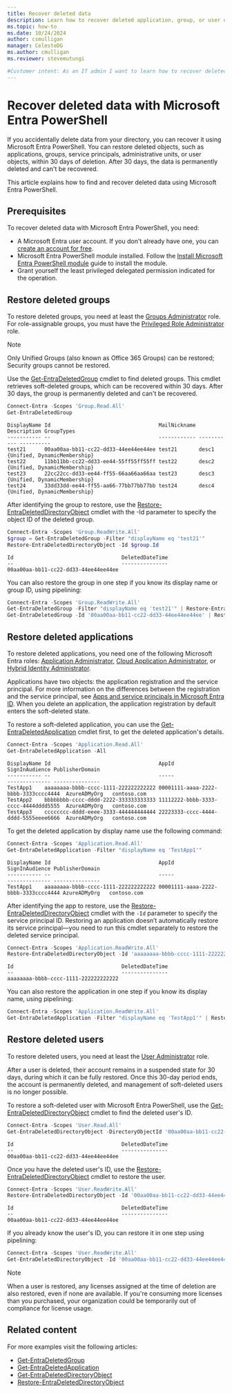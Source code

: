 ```yaml
---
title: Recover deleted data
description: Learn how to recover deleted application, group, or user objects with Microsoft Entra PowerShell.
ms.topic: how-to
ms.date: 10/24/2024
author: csmulligan
manager: CelesteDG
ms.author: cmulligan
ms.reviewer: stevemutungi

#Customer intent: As an IT admin I want to learn how to recover deleted data in Microsoft Entra PowerShell so that I can restore deleted objects in my organization.
---
```


# Recover deleted data with Microsoft Entra PowerShell

If you accidentally delete data from your directory, you can recover it using Microsoft Entra PowerShell. You can restore deleted objects, such as applications, groups, service principals, administrative units, or user objects, within 30 days of deletion. After 30 days, the data is permanently deleted and can't be recovered.

This article explains how to find and recover deleted data using Microsoft Entra PowerShell.

## Prerequisites

To recover deleted data with Microsoft Entra PowerShell, you need:

- A Microsoft Entra user account. If you don't already have one, you can [create an account for free](https://azure.microsoft.com/free/?WT.mc_id=A261C142F).
- Microsoft Entra PowerShell module installed. Follow the [Install Microsoft Entra PowerShell module](installation.md) guide to install the module.
- Grant yourself the least privileged delegated permission indicated for the operation.

## Restore deleted groups

To restore deleted groups, you need at least the [Groups Administrator](/entra/identity/role-based-access-control/permissions-reference#groups-administrator) role. For role-assignable groups, you must have the [Privileged Role Administrator](/entra/identity/role-based-access-control/permissions-reference#privileged-role-administrator) role.

> [!NOTE]
> Only Unified Groups (also known as Office 365 Groups) can be restored; Security groups cannot be restored.

Use the [Get-EntraDeletedGroup](/powershell/module/microsoft.graph.entra/get-entradeletedgroup) cmdlet to find deleted groups. This cmdlet retrieves soft-deleted groups, which can be recovered within 30 days. After 30 days, the group is permanently deleted and can't be recovered.

```powershell
Connect-Entra -Scopes 'Group.Read.All'
Get-EntraDeletedGroup
```

```Output
DisplayName Id                                   MailNickname Description GroupTypes
----------- --                                   ------------ ----------- ----------
test21      00aa00aa-bb11-cc22-dd33-44ee44ee44ee test21       desc1       {Unified, DynamicMembership}
test22      11bb11bb-cc22-dd33-ee44-55ff55ff55ff test22       desc2       {Unified, DynamicMembership}
test23      22cc22cc-dd33-ee44-ff55-66aa66aa66aa test23       desc3       {Unified, DynamicMembership}
test24      33dd33dd-ee44-ff55-aa66-77bb77bb77bb test24       desc4       {Unified, DynamicMembership}
```

After identifying the group to restore, use the [Restore-EntraDeletedDirectoryObject](/powershell/module/microsoft.graph.entra/restore-entradeleteddirectoryobject) cmdlet with the -Id parameter to specify the object ID of the deleted group.

```powershell
Connect-Entra -Scopes 'Group.ReadWrite.All' 
$group = Get-EntraDeletedGroup -Filter "displayName eq 'test21'"
Restore-EntraDeletedDirectoryObject -Id $group.Id
```

```Output
Id                                   DeletedDateTime
--                                   ---------------
00aa00aa-bb11-cc22-dd33-44ee44ee44ee
```

You can also restore the group in one step if you know its display name or group ID, using pipelining:

```powershell
Connect-Entra -Scopes 'Group.ReadWrite.All' 
Get-EntraDeletedGroup -Filter "displayName eq 'test21'" | Restore-EntraDeletedDirectoryObject #if you know the display name
Get-EntraDeletedGroup -Id '00aa00aa-bb11-cc22-dd33-44ee44ee44ee' | Restore-EntraDeletedDirectoryObject #if you know the group ID
```

## Restore deleted applications

To restore deleted applications, you need one of the following Microsoft Entra roles: [Application Administrator](/entra/identity/role-based-access-control/permissions-reference#application-administrator), [Cloud Application Administrator](/entra/identity/role-based-access-control/permissions-reference#cloud-application-administrator), or [Hybrid Identity Administrator](/entra/identity/role-based-access-control/permissions-reference#hybrid-identity-administrator).

Applications have two objects: the application registration and the service principal. For more information on the differences between the registration and the service principal, see [Apps and service principals in Microsoft Entra ID](/entra/identity-platform/app-objects-and-service-principals).
When you delete an application, the application registration by default enters the soft-deleted state. 

To restore a soft-deleted application, you can use the [Get-EntraDeletedApplication](/powershell/module/microsoft.graph.entra/get-entradeletedapplication) cmdlet first, to get the deleted application's details.

```powershell
Connect-Entra -Scopes 'Application.Read.All'
Get-EntraDeletedApplication -All
```

```Output
DisplayName Id                                   AppId                                 SignInAudience PublisherDomain
----------- --                                   -----                                 -------------- ---------------
TestApp1    aaaaaaaa-bbbb-cccc-1111-222222222222 00001111-aaaa-2222-bbbb-3333cccc4444  AzureADMyOrg   contoso.com
TestApp2    bbbbbbbb-cccc-dddd-2222-333333333333 11112222-bbbb-3333-cccc-4444dddd5555  AzureADMyOrg   contoso.com
TestApp3    cccccccc-dddd-eeee-3333-444444444444 22223333-cccc-4444-dddd-5555eeee6666  AzureADMyOrg   contoso.com
```

To get the deleted application by display name use the following command:

```powershell
Connect-Entra -Scopes 'Application.Read.All'
Get-EntraDeletedApplication -Filter "displayName eq 'TestApp1'"
```

```Output
DisplayName Id                                   AppId                                SignInAudience PublisherDomain
----------- --                                   -----                                -------------- ---------------
TestApp1    aaaaaaaa-bbbb-cccc-1111-222222222222 00001111-aaaa-2222-bbbb-3333cccc4444 AzureADMyOrg   contoso.com
```

After identifying the app to restore, use the [Restore-EntraDeletedDirectoryObject](/powershell/module/microsoft.graph.entra/restore-entradeleteddirectoryobject) cmdlet with the `-Id` parameter to specify the service principal ID. Restoring an application doesn’t automatically restore its service principal—you need to run this cmdlet separately to restore the deleted service principal.

```powershell
Connect-Entra -Scopes 'Application.ReadWrite.All' 
Restore-EntraDeletedDirectoryObject -Id 'aaaaaaaa-bbbb-cccc-1111-222222222222'
```

```Output
Id                                   DeletedDateTime
--                                   ---------------
aaaaaaaa-bbbb-cccc-1111-222222222222
```

You can also restore the application in one step if you know its display name, using pipelining:

```powershell
Connect-Entra -Scopes 'Application.ReadWrite.All' 
Get-EntraDeletedApplication -Filter "displayName eq 'TestApp1'" | Restore-EntraDeletedDirectoryObject
```

## Restore deleted users

To restore deleted users, you need at least the [User Administrator](/entra/identity/role-based-access-control/permissions-reference#user-administrator) role.

After a user is deleted, their account remains in a suspended state for 30 days, during which it can be fully restored. Once this 30-day period ends, the account is permanently deleted, and management of soft-deleted users is no longer possible.

To restore a soft-deleted user with Microsoft Entra PowerShell, use the [Get-EntraDeletedDirectoryObject](/powershell/module/microsoft.graph.entra/get-entradeleteddirectoryobject) cmdlet to find the deleted user's ID.

```powershell
Connect-Entra -Scopes 'User.Read.All'
Get-EntraDeletedDirectoryObject -DirectoryObjectId '00aa00aa-bb11-cc22-dd33-44ee44ee44ee'
```

```Output
Id                                   DeletedDateTime
--                                   ---------------
00aa00aa-bb11-cc22-dd33-44ee44ee44ee 
```

Once you have the deleted user's ID,  use the [Restore-EntraDeletedDirectoryObject](/powershell/module/microsoft.graph.entra/restore-entradeleteddirectoryobject) cmdlet to restore the user.

```powershell
Connect-Entra -Scopes 'User.ReadWrite.All'
Restore-EntraDeletedDirectoryObject -Id '00aa00aa-bb11-cc22-dd33-44ee44ee44ee' 
```

```Output
Id                                   DeletedDateTime
--                                   ---------------
00aa00aa-bb11-cc22-dd33-44ee44ee44ee
```

If you already know the user's ID, you can restore it in one step using pipelining:

```powershell
Connect-Entra -Scopes 'User.ReadWrite.All'
Get-EntraDeletedDirectoryObject -Id '00aa00aa-bb11-cc22-dd33-44ee44ee44ee' | Restore-EntraDeletedDirectoryObject
```

> [!NOTE]
> When a user is restored, any licenses assigned at the time of deletion are also restored, even if none are available. If you're consuming more licenses than you purchased, your organization could be temporarily out of compliance for license usage.

## Related content

For more examples visit the following articles:

- [Get-EntraDeletedGroup](/powershell/module/microsoft.graph.entra/get-entradeletedgroup?)
- [Get-EntraDeletedApplication](/powershell/module/microsoft.graph.entra/get-entradeletedapplication)
- [Get-EntraDeletedDirectoryObject](/powershell/module/microsoft.graph.entra/get-entradeleteddirectoryobject?)
- [Restore-EntraDeletedDirectoryObject](/powershell/module/microsoft.graph.entra/restore-entradeleteddirectoryobject)
